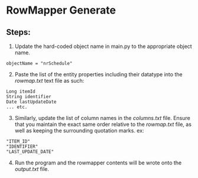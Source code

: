 # RowMapper Generate

## Steps:

1. Update the hard-coded object name in main.py to the appropriate object name.

```
objectName = "nrSchedule"
```

2. Paste the list of the entity properties including their datatype into the _rowmap.txt_ text file as such:

```
Long itemId
String identifier
Date lastUpdateDate
... etc.
```

3. Similarly, update the list of column names in the _columns.txt_ file. Ensure that you maintain the exact same order relative to the _rowmap.txt_ file, as well as keeping the surrounding quotation marks. ex:

```
"ITEM_ID"
"IDENTIFIER"
"LAST_UPDATE_DATE"
```

4. Run the program and the rowmapper contents will be wrote onto the _output.txt_ file.
